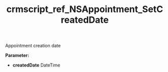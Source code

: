 ﻿---
title: crmscript_ref_NSAppointment_SetCreatedDate
description: NSAppointment.SetCreatedDate(DateTime createdDate)
intellisense: NSAppointment.SetCreatedDate
keywords: NSAppointment, GetCreatedDate
so.topic: reference
---

Appointment creation date

**Parameter:** 
 - **createdDate** DateTime

